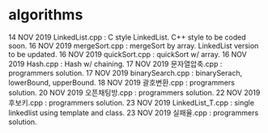# algorithms
14 NOV 2019 LinkedList.cpp : C style LinkedList. C++ style to be coded soon.
16 NOV 2019 mergeSort.cpp : mergeSort by array. LinkedList version to be updated.
16 NOV 2019 quickSort.cpp : quickSort w/ array.
16 NOV 2019 Hash.cpp : Hash w/ chaining.
17 NOV 2019 문자열압축.cpp : programmers solution.
17 NOV 2019 binarySearch.cpp : binarySerach, lowerBound, upperBound.
18 NOV 2019 괄호변환.cpp : programmers solution.
20 NOV 2019 오픈채팅방.cpp : programmers solution.
22 NOV 2019 후보키.cpp : programmers solution.
23 NOV 2019 LinkedList_T.cpp : single linkedlist using template and class.
23 NOV 2019 실패율.cpp : programmers solution.
